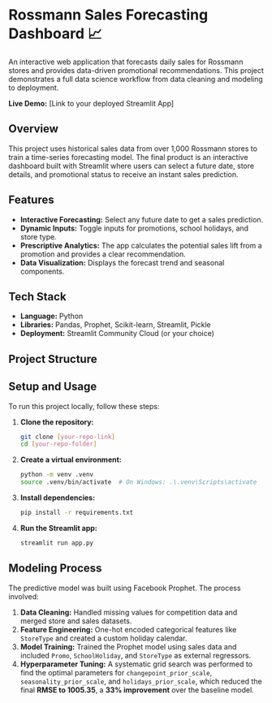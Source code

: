 #  Rossmann Sales Forecasting Dashboard 📈

An interactive web application that forecasts daily sales for Rossmann stores and provides data-driven promotional recommendations. This project demonstrates a full data science workflow from data cleaning and modeling to deployment.

**Live Demo:** [Link to your deployed Streamlit App]

## Overview

This project uses historical sales data from over 1,000 Rossmann stores to train a time-series forecasting model. The final product is an interactive dashboard built with Streamlit where users can select a future date, store details, and promotional status to receive an instant sales prediction.

## Features

- **Interactive Forecasting:** Select any future date to get a sales prediction.
- **Dynamic Inputs:** Toggle inputs for promotions, school holidays, and store type.
- **Prescriptive Analytics:** The app calculates the potential sales lift from a promotion and provides a clear recommendation.
- **Data Visualization:** Displays the forecast trend and seasonal components.

## Tech Stack

- **Language:** Python
- **Libraries:** Pandas, Prophet, Scikit-learn, Streamlit, Pickle
- **Deployment:** Streamlit Community Cloud (or your choice)

## Project Structure

## Setup and Usage

To run this project locally, follow these steps:

1.  **Clone the repository:**
    ```bash
    git clone [your-repo-link]
    cd [your-repo-folder]
    ```
2.  **Create a virtual environment:**
    ```bash
    python -m venv .venv
    source .venv/bin/activate  # On Windows: .\.venv\Scripts\activate
    ```
3.  **Install dependencies:**
    ```bash
    pip install -r requirements.txt
    ```
4.  **Run the Streamlit app:**
    ```bash
    streamlit run app.py
    ```

## Modeling Process

The predictive model was built using Facebook Prophet. The process involved:
1.  **Data Cleaning:** Handled missing values for competition data and merged store and sales datasets.
2.  **Feature Engineering:** One-hot encoded categorical features like `StoreType` and created a custom holiday calendar.
3.  **Model Training:** Trained the Prophet model using sales data and included `Promo`, `SchoolHoliday`, and `StoreType` as external regressors.
4.  **Hyperparameter Tuning:** A systematic grid search was performed to find the optimal parameters for `changepoint_prior_scale`, `seasonality_prior_scale`, and `holidays_prior_scale`, which reduced the final **RMSE to 1005.35**, a **33% improvement** over the baseline model.
